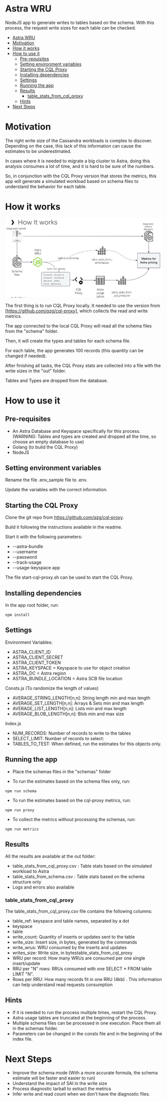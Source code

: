 # Astra WRU
NodeJS app to generate writes to tables based on the schema. With this process, the request write sizes for each table can be checked.


<!-- @import "[TOC]" {cmd="toc" depthFrom=1 depthTo=6 orderedList=false} -->

<!-- code_chunk_output -->

- [Astra WRU](#astra-wru)
- [Motivation](#motivation)
- [How it works](#how-it-works)
- [How to use it](#how-to-use-it)
  - [Pre-requisites](#pre-requisites)
  - [Setting environment variables](#setting-environment-variables)
  - [Starting the CQL Proxy](#starting-the-cql-proxy)
  - [Installing dependencies](#installing-dependencies)
  - [Settings](#settings)
  - [Running the app](#running-the-app)
  - [Results](#results)
    - [table_stats_from_cql_proxy](#table_stats_from_cql_proxy)
  - [Hints](#hints)
- [Next Steps](#next-steps)

<!-- /code_chunk_output -->


# Motivation

The right write size of the Cassandra workloads is complex to discover. Depending on the case, this lack of this information can cause the estimates to be underestimated.

In cases where it is needed to migrate a big cluster to Astra, doing this analysis consumes a lot of time, and it is hard to be sure of the numbers.

So, in conjunction with the CQL Proxy version that stores the metrics, this app will generate a simulated workload based on schema files to understand the behavior for each table.

# How it works

![alt text](misc/how-it-works.png "How it Works")

The first thing is to run CQL Proxy locally. It needed to use the version from [https://github.com/qzg/cql-proxy], which collects the read and write metrics.

The app connected to the local CQL Proxy will read all the schema files from the "schema" folder.

Then, it will create the types and tables for each schema file.

For each table, the app generates 100 records (this quantity can be changed if needed).

After finishing all tasks, the CQL Proxy stats are collected into a file with the write sizes in the "out" folder.

Tables and Types are dropped from the database.

# How to use it

## Pre-requisites

- An Astra Database and Keyspace specifically for this process. (WARNING: Tables and types are created and dropped all the time, so choose an empty database to use)
- Golang (to build the CQL Proxy)
- NodeJS

## Setting environment variables

Rename the file .env_sample file to .env.

Update the variables with the correct information.

## Starting the CQL Proxy

Clone the git repo from https://github.com/qzg/cql-proxy.

Build it following the instructions available in the readme.

Start it with the following parameters:
- --astra-bundle
- --username
- --password
- --track-usage 
- --usage-keyspace app

The file start-cql-proxy.sh can be used to start the CQL Proxy.

## Installing dependencies

In the app root folder, run:

````
npm install

````
## Settings

Environment Variables:
- ASTRA_CLIENT_ID
- ASTRA_CLIENT_SECRET
- ASTRA_CLIENT_TOKEN
- ASTRA_KEYSPACE = Keyspace to use for object creation
- ASTRA_DC = Astra region
- ASTRA_BUNDLE_LOCATION = Astra SCB file location

Consts.js (To randomize the length of values)

- AVERAGE_STRING_LENGTH[n,n]: String length min and max length
- AVERAGE_SET_LENGTH[n,n]: Arrays & Sets  min and max length
- AVERAGE_LIST_LENGTH[n,n]: Lists min and max length
- AVERAGE_BLOB_LENGTH[n,n]: Blob min and max size

Index.js
- NUM_RECORDS: Number of records to write to the tables
- SELECT_LIMIT: Number of records to select:
- TABLES_TO_TEST: When defined, run the estimates for this objects only.
## Running the app

- Place the schemas files in the "schemas" folder

- To run the estimates based on the schema files only, run:

````
npm run schema

````

- To run the estimates based on the cql-proxy metrics, run:

````
npm run proxy

````

- To collect the metrics without processing the schemas, run:

````
npm run metrics

````

## Results

All the results are available at the out folder:

- table_stats_from_cql_proxy.csv : Table stats based on the simulated workload to Astra
- table_stats_from_schema.csv : Table stats based on the schema structure only
- Logs and errors also available

### table_stats_from_cql_proxy

The table_stats_from_cql_proxy.csv file contains the following columns:

- table_ref: keyspace and table names, separated by a dot
- keyspace
- table
- write_count: Quantity of inserts or updates sent to the table
- write_size: Insert size, in bytes, generated by the commands
- write_wrus: WRU consumed by the inserts and updates
- writes_size: Write size, in bytestable_stats_from_cql_proxy
- WRU per record: How many WRUs are consumed per one single insert/update
- RRU per "N" rows: RRUs consumed with one SELECT * FROM table LIMIT "N".
- Rows per RRU: How many records fit in one RRU (4kb) . This information can help understand read requests consumption

## Hints

- If it is needed to run the process multiple times, restart the CQL Proxy. 
- Astra usage tables are truncated at the beginning of the process.
- Multiple schema files can be processed in one execution. Place them all in the schemas folder.
- Parameters can be changed in the consts file and in the beginning of the index file.

# Next Steps

- Improve the schema mode (With a more accurate formula, the schema estimate will be faster and easier to run)
- Understand the impact of SAI in the write size
- Process diagnostic tarball to extract the metrics
- Infer write and read count when we don't have the diagnostic files.